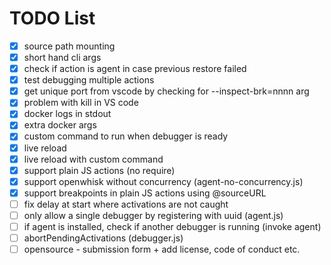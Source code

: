 TODO List
=========

* [x] source path mounting
* [x] short hand cli args
* [x] check if action is agent in case previous restore failed
* [x] test debugging multiple actions
* [x] get unique port from vscode by checking for --inspect-brk=nnnn arg
* [x] problem with kill in VS code
* [x] docker logs in stdout
* [x] extra docker args
* [x] custom command to run when debugger is ready
* [x] live reload
* [x] live reload with custom command
* [x] support plain JS actions (no require)
* [x] support openwhisk without concurrency (agent-no-concurrency.js)
* [x] support breakpoints in plain JS actions using @sourceURL
* [ ] fix delay at start where activations are not caught
* [ ] only allow a single debugger by registering with uuid (agent.js)
* [ ] if agent is installed, check if another debugger is running (invoke agent)
* [ ] abortPendingActivations (debugger.js)
* [ ] opensource - submission form + add license, code of conduct etc.
